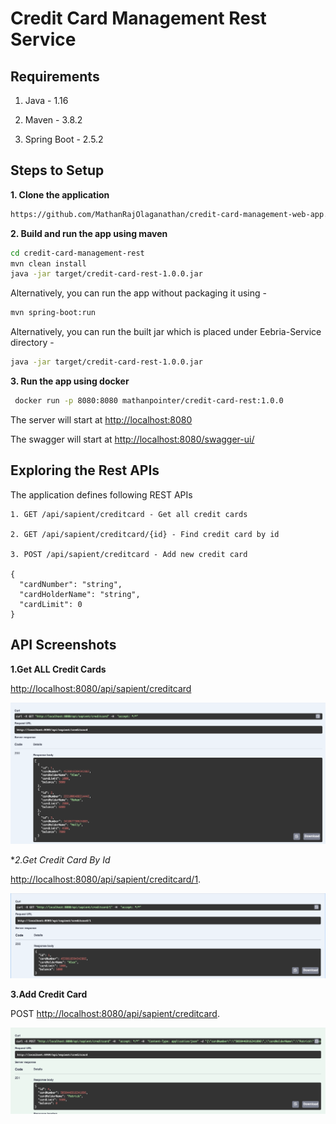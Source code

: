 # Credit Card Management Rest Service

## Requirements

1. Java - 1.16

2. Maven - 3.8.2

3. Spring Boot - 2.5.2

## Steps to Setup

**1. Clone the application**

```bash
https://github.com/MathanRajOlaganathan/credit-card-management-web-app.git
```

**2. Build and run the app using maven**

```bash
cd credit-card-management-rest
mvn clean install
java -jar target/credit-card-rest-1.0.0.jar
```

Alternatively, you can run the app without packaging it using -

```bash
mvn spring-boot:run
```
Alternatively, you can run the built  jar which is  placed under Eebria-Service directory -

```bash
java -jar target/credit-card-rest-1.0.0.jar 
```

**3. Run the app using docker**

```bash
 docker run -p 8080:8080 mathanpointer/credit-card-rest:1.0.0
```

The server will start at <http://localhost:8080>

The swagger will start at <http://localhost:8080/swagger-ui/>

## Exploring the Rest APIs

The application defines following REST APIs

```
1. GET /api/sapient/creditcard - Get all credit cards

2. GET /api/sapient/creditcard/{id} - Find credit card by id

3. POST /api/sapient/creditcard - Add new credit card

{
  "cardNumber": "string",
  "cardHolderName": "string",
  "cardLimit": 0
}

```
## API Screenshots

**1.Get ALL Credit Cards**

<http://localhost:8080/api/sapient/creditcard>

![getAllCreditCards](https://github.com/MathanRajOlaganathan/credit-card-management-web-app/blob/main/credit-card-management-rest/images/getAllCreditCards.png)


**2.Get Credit Card By Id*

<http://localhost:8080/api/sapient/creditcard/1>.

![getCreditCardById](https://github.com/MathanRajOlaganathan/credit-card-management-web-app/blob/main/credit-card-management-rest/images/getCreditCardById.png)


**3.Add Credit Card**

POST
<http://localhost:8080/api/sapient/creditcard>.

![addCreditCard](https://github.com/MathanRajOlaganathan/credit-card-management-web-app/blob/main/credit-card-management-rest/images/addCreditCard.png)




